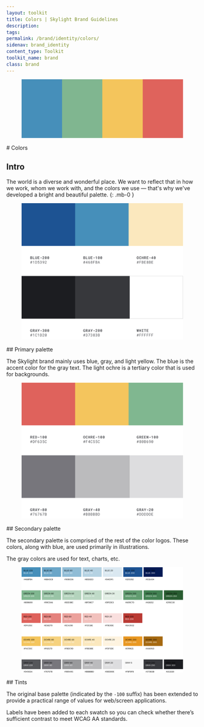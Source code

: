 ```yaml
---
layout: toolkit
title: Colors | Skylight Brand Guidelines
description:
tags:
permalink: /brand/identity/colors/
sidenav: brand_identity
content_type: Toolkit
toolkit_name: brand
class: brand
---
```


<div class="row brand__content-section">
<div class="col-md-8">
  <figure class="section__img p-5">
    <img class="" src="/img/brand/identity/colors/intro.svg" alt="">
  </figure>
</div>
<div class="col-md-4" markdown="1">
# Colors

## Intro

The world is a diverse and wonderful place. We want to reflect that in how we work, whom we work with, and the colors we use — that's why we've developed a bright and beautiful palette.
{: .mb-0 }
</div>
</div>

<div class="row brand__content-section">
<div class="col-md-8">
  <figure class="section__img p-5">
    <img class="" src="/img/brand/identity/colors/primary-palette.jpg" alt="">
  </figure>
</div>
<div class="col-md-4" markdown="1">
## Primary palette

The Skylight brand mainly uses blue, gray, and light yellow.  The blue is the accent color for the gray text. The light ochre is a tertiary color that is used for backgrounds.
</div>
</div>

<div class="row brand__content-section">
<div class="col-md-8">
  <figure class="section__img p-5">
    <img class="" src="/img/brand/identity/colors/secondary-palette.jpg" alt="">
  </figure>
</div>
<div class="col-md-4" markdown="1">
## Secondary palette

The secondary palette is comprised of the rest of the color logos. These colors, along with blue, are used primarily in illustrations.

The gray colors are used for text, charts, etc.
</div>
</div>

<div class="row brand__content-section">
<div class="col-md-8">
  <figure class="section__img p-5 p-5">
    <img class="" src="/img/brand/identity/colors/tints.jpg" alt="">
  </figure>
</div>
<div class="col-md-4" markdown="1">
## Tints

The original base palette (indicated by the `-100` suffix)  has been extended to provide a practical range of values for web/screen applications.

Labels have been added to each swatch so you can check whether there’s sufficient  contrast to meet WCAG AA standards.
</div>
</div>
